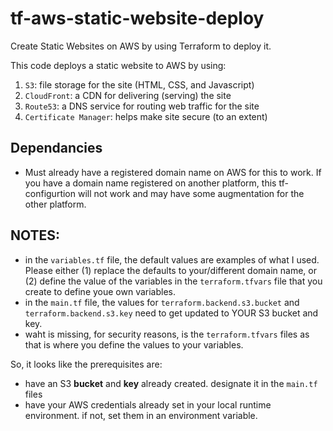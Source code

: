 # tf-aws-static-website-deploy
Create Static Websites on AWS by using Terraform to deploy it.

This code deploys a static website to AWS by using:
1. `S3`: file storage for the site (HTML, CSS, and Javascript)
2. `CloudFront`: a CDN for delivering (serving) the site
3. `Route53`: a DNS service for routing web traffic for the site
4. `Certificate Manager`: helps make site secure (to an extent)

## Dependancies
* Must already have a registered domain name on AWS for this to work.
If you have a domain name registered on another platform, this tf-configurtion will not work and may have some augmentation for the other platform.

## NOTES:
- in the `variables.tf` file, the default values are examples of what I used. Please either (1) replace the defaults to your/different domain name, or (2) define the value of the variables in the `terraform.tfvars` file that you create to define youe own variables.
- in the `main.tf` file, the values for `terraform.backend.s3.bucket` and `terraform.backend.s3.key` need to get updated to YOUR S3 bucket and key.
- waht is missing, for security reasons, is the `terraform.tfvars` files as that is where you define the values to your variables. 

So, it looks like the prerequisites are:
- have an S3 **bucket** and **key** already created. designate it in the `main.tf` files
- have your AWS credentials already set in your local runtime environment. if not, set them in an environment variable.